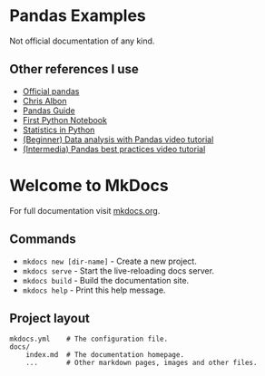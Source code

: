 
# Pandas Examples

Not official documentation of any kind.

## Other references I use
- [Official pandas](https://pandas.pydata.org/pandas-docs/stable/)
- [Chris Albon](https://chrisalbon.com/#Python)
- [Pandas Guide](http://pandasguide.readthedocs.io/en/latest/index.html)
- [First Python Notebook](http://www.firstpythonnotebook.org/)
- [Statistics in Python](http://www.scipy-lectures.org/packages/statistics/index.html)
- [(Beginner) Data analysis with Pandas video tutorial](https://www.youtube.com/playlist?list=PL5-da3qGB5ICCsgW1MxlZ0Hq8LL5U3u9y)
- [(Intermedia) Pandas best practices video tutorial](https://www.youtube.com/watch?v=hl-TGI4550M)

# Welcome to MkDocs

For full documentation visit [mkdocs.org](http://mkdocs.org).

## Commands

* `mkdocs new [dir-name]` - Create a new project.
* `mkdocs serve` - Start the live-reloading docs server.
* `mkdocs build` - Build the documentation site.
* `mkdocs help` - Print this help message.

## Project layout

    mkdocs.yml    # The configuration file.
    docs/
        index.md  # The documentation homepage.
        ...       # Other markdown pages, images and other files.
